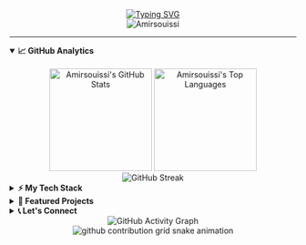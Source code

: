 <!-- Animated Welcome Header -->
<div align="center">
  <a href="https://git.io/typing-svg"><img src="https://readme-typing-svg.herokuapp.com?font=Fira+Code&pause=1000&color=22F7C7&center=true&vCenter=true&width=435&lines=Hello+World!+👋;I'm+Amir+Souissi;Full-Stack+Developer;Open-Source+Enthusiast" alt="Typing SVG" /></a>
  <br>
  <img src="https://komarev.com/ghpvc/?username=Amirsouissi&label=Profile+Views&color=0e75b6&style=flat" alt="Amirsouissi" />
</div>

---

<!-- Interactive Tabs Section -->
<details open>
<summary><b>📈 GitHub Analytics</b></summary>
<br>
<div align="center">
  <!-- GitHub Stats Cards -->
  <img height="180em" src="https://github-readme-stats.vercel.app/api?username=Amirsouissi&show_icons=true&theme=react&hide_border=true&count_private=true&include_all_commits=true" alt="Amirsouissi's GitHub Stats" />
  <img height="180em" src="https://github-readme-stats.vercel.app/api/top-langs/?username=Amirsouissi&layout=compact&theme=react&hide_border=true&langs_count=8&hide=html,css" alt="Amirsouissi's Top Languages"/>
  <br>
  <!-- GitHub Streak Stats -->
  <img src="https://github-readme-streak-stats.herokuapp.com/?user=Amirsouissi&theme=react&hide_border=true" alt="GitHub Streak"/>
</div>
</details>

<details>
<summary><b>⚡ My Tech Stack</b></summary>
<br>
<p align="center">

**💻 Languages:**
<br>
<img src="https://img.shields.io/badge/JavaScript-323330?style=for-the-badge&logo=javascript&logoColor=F7DF1E" alt="JavaScript">
<img src="https://img.shields.io/badge/TypeScript-007ACC?style=for-the-badge&logo=typescript&logoColor=white" alt="TypeScript">
<img src="https://img.shields.io/badge/Python-3776AB?style=for-the-badge&logo=python&logoColor=white" alt="Python">
<img src="https://img.shields.io/badge/Java-ED8B00?style=for-the-badge&logo=openjdk&logoColor=white" alt="Java">

**🖼️ Frontend:**
<br>
<img src="https://img.shields.io/badge/React-20232A?style=for-the-badge&logo=react&logoColor=61DAFB" alt="React">
<img src="https://img.shields.io/badge/Next.js-000000?style=for-the-badge&logo=nextdotjs&logoColor=white" alt="Next.js">
<img src="https://img.shields.io/badge/Tailwind_CSS-38B2AC?style=for-the-badge&logo=tailwind-css&logoColor=white" alt="Tailwind CSS">

**🔧 Backend:**
<br>
<img src="https://img.shields.io/badge/Node.js-339933?style=for-the-badge&logo=nodedotjs&logoColor=white" alt="Node.js">
<img src="https://img.shields.io/badge/Express.js-000000?style=for-the-badge&logo=express&logoColor=white" alt="Express.js">
<img src="https://img.shields.io/badge/Spring_Boot-6DB33F?style=for-the-badge&logo=springboot&logoColor=white" alt="Spring Boot">

**🗄️ Databases:**
<br>
<img src="https://img.shields.io/badge/PostgreSQL-316192?style=for-the-badge&logo=postgresql&logoColor=white" alt="PostgreSQL">
<img src="https://img.shields.io/badge/MongoDB-4EA94B?style=for-the-badge&logo=mongodb&logoColor=white" alt="MongoDB">

**☁️ DevOps & Cloud:**
<br>
<img src="https://img.shields.io/badge/GitHub_Actions-2088FF?style=for-the-badge&logo=github-actions&logoColor=white" alt="GitHub Actions">
<img src="https://img.shields.io/badge/Docker-2496ED?style=for-the-badge&logo=docker&logoColor=white" alt="Docker">
<img src="https://img.shields.io/badge/AWS-232F3E?style=for-the-badge&logo=amazonaws&logoColor=white" alt="AWS">
</p>
</details>

<details>
<summary><b>🚀 Featured Projects</b></summary>
<br>
<table>
  <tr>
    <td width="50%" align="center">
      <h3>🎯 Project Alpha</h3>
      <a href="https://github.com/Amirsouissi/project-alpha">
        <img src="https://github-readme-stats.vercel.app/api/pin/?username=Amirsouissi&repo=project-alpha&theme=react&hide_border=true" alt="Project Alpha">
      </a>
      <p><em>A high-performance web app built with React and Node.js.</em></p>
      <img src="https://img.shields.io/github/stars/Amirsouissi/project-alpha?style=social" alt="Stars">
    </td>
    <td width="50%" align="center">
      <h3>🤖 Project Beta</h3>
      <a href="https://github.com/Amirsouissi/project-beta">
        <img src="https://github-readme-stats.vercel.app/api/pin/?username=Amirsouissi&repo=project-beta&theme=react&hide_border=true" alt="Project Beta">
      </a>
      <p><em>An AI/ML tool built with Python and TensorFlow.</em></p>
      <img src="https://img.shields.io/github/stars/Amirsouissi/project-beta?style=social" alt="Stars">
    </td>
  </tr>
</table>
<div align="center">
  <a href="https://github.com/Amirsouissi?tab=repositories">
    <b>📂 Explore More Projects</b>
  </a>
</div>
</details>

<details>
<summary><b>📞 Let's Connect</b></summary>
<br>
<p align="center">
  <a href="https://www.linkedin.com/in/amir-souissi-04339a76/" target="_blank">
    <img src="https://img.shields.io/badge/LinkedIn-0A66C2?style=for-the-badge&logo=linkedin&logoColor=white" alt="LinkedIn">
  </a>
  <a href="mailto:souissiamir89@email.com">
    <img src="https://img.shields.io/badge/Gmail-EA4335?style=for-the-badge&logo=gmail&logoColor=white" alt="Gmail">
  </a>
  <a href="https://x.com/souissi_amir" target="_blank">
    <img src="https://img.shields.io/badge/X-000000?style=for-the-badge&logo=x&logoColor=white" alt="X">
  </a>
  <a href="https://amirsouissi.dev" target="_blank">
    <img src="https://img.shields.io/badge/Portfolio-FF7139?style=for-the-badge&logo=coil&logoColor=white" alt="Portfolio">
  </a>
</p>
</details>

<!-- GitHub Activity Graph -->
<div align="center">
  <img src="https://github-readme-activity-graph.vercel.app/graph?username=Amirsouissi&theme=react-dark&hide_border=true&area=true" alt="GitHub Activity Graph"/>
</div>

<!-- Snake Game Contribution Animation -->
<div align="center">
  <picture>
    <source media="(prefers-color-scheme: dark)" srcset="https://raw.githubusercontent.com/Amirsouissi/Amirsouissi/output/github-contribution-grid-snake-dark.svg">
    <source media="(prefers-color-scheme: light)" srcset="https://raw.githubusercontent.com/Amirsouissi/Amirsouissi/output/github-contribution-grid-snake.svg">
    <img alt="github contribution grid snake animation" src="https://raw.githubusercontent.com/Amirsouissi/Amirsouissi/output/github-contribution-grid-snake.svg">
  </picture>
</div>
